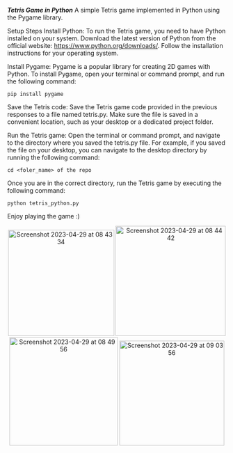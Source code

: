 ***Tetris Game in Python***
A simple Tetris game implemented in Python using the Pygame library.

Setup Steps
Install Python: To run the Tetris game, you need to have Python installed on your system. Download the latest version of Python from the official website: https://www.python.org/downloads/. Follow the installation instructions for your operating system.

Install Pygame: Pygame is a popular library for creating 2D games with Python. To install Pygame, open your terminal or command prompt, and run the following command:

```
pip install pygame
```
Save the Tetris code: Save the Tetris game code provided in the previous responses to a file named tetris.py. Make sure the file is saved in a convenient location, such as your desktop or a dedicated project folder.

Run the Tetris game: Open the terminal or command prompt, and navigate to the directory where you saved the tetris.py file. For example, if you saved the file on your desktop, you can navigate to the desktop directory by running the following command:

```
cd <foler_name> of the repo
```
Once you are in the correct directory, run the Tetris game by executing the following command:

```
python tetris_python.py
```
Enjoy playing the game :) 


<p align="center"!><img width="244" alt="Screenshot 2023-04-29 at 08 43 34" src="https://user-images.githubusercontent.com/7631871/235288139-fe4ba14d-c6cd-4a76-94d1-ab8091327593.png">
<img width="253" alt="Screenshot 2023-04-29 at 08 44 42" src="https://user-images.githubusercontent.com/7631871/235288144-7974fbbd-458f-4340-8866-187fe30bbaa7.png"> 
<img width="249" alt="Screenshot 2023-04-29 at 08 49 56" src="https://user-images.githubusercontent.com/7631871/235288301-a2dce392-4c62-459e-bb7f-8fc6114485db.png"> 
<img width="241" alt="Screenshot 2023-04-29 at 09 03 56" src="https://user-images.githubusercontent.com/7631871/235288849-34bdfc49-2a58-44c0-834d-d40512f8e937.png"></p>
